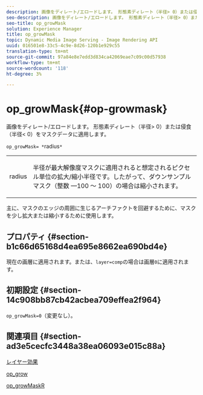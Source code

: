 ```yaml
---
description: 画像をディレート/エロードします。 形態素ディレート（半径> 0）または侵食（半径< 0）をマスクデータに適用します。
seo-description: 画像をディレート/エロードします。 形態素ディレート（半径> 0）または侵食（半径< 0）をマスクデータに適用します。
seo-title: op_growMask
solution: Experience Manager
title: op_growMask
topic: Dynamic Media Image Serving - Image Rendering API
uuid: 016501e8-33c5-4c9e-8d26-120b1e929c55
translation-type: tm+mt
source-git-commit: 97a84e8e7edd3d834ca42069eae7c09c00d57938
workflow-type: tm+mt
source-wordcount: '118'
ht-degree: 3%

---
```



# op_growMask{#op-growmask}

画像をディレート/エロードします。 形態素ディレート（半径> 0）または侵食（半径&lt; 0）をマスクデータに適用します。

`op_growMask= *`radius`*`

<table id="simpletable_3BAA4523D29E447FA7A4C9009B3E8344"> 
 <tr class="strow"> 
  <td class="stentry"> <p><span class="varname"> radius</span> </p> </td> 
  <td class="stentry"> <p>半径が最大解像度マスクに適用されると想定されるピクセル単位の拡大/縮小半径です。したがって、ダウンサンプルマスク（整数 —100 ～ 100）の場合は縮小されます。 </p></td> 
 </tr> 
</table>

主に、マスクのエッジの周囲に生じるアーチファクトを回避するために、マスクを少し拡大または縮小するために使用します。

## プロパティ {#section-b1c66d65168d4ea695e8662ea690bd4e}

現在の画層に適用されます。または、`layer=comp`の場合は画層`0`に適用されます。

## 初期設定 {#section-14c908bb87cb42acbea709effea2f964}

`op_growMask=0`（変更なし）。

## 関連項目 {#section-ad3e5cecfc3448a38ea06093e015c88a}

[レイヤー効果](../../../../../is-api/http-ref/image-serving-api-ref/c-http-protocol-reference/c-syntax-and-features/r-layer-effects.md#reference-82a6b5311b3d4471ad2799adb3b2201c)

[op_grow](../../../../../is-api/http-ref/image-serving-api-ref/c-http-protocol-reference/c-command-reference/r-op-grow.md#reference-f95f3291c78c42b9a34b1b7e177e739a)

[op_growMaskR](../../../../../is-api/http-ref/image-serving-api-ref/c-http-protocol-reference/c-command-reference/r-op-growmaskr.md#reference-8092864159ae43c490821b9590d7709a)
